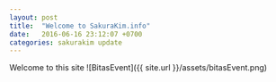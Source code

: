 ```yaml
---
layout: post
title:  "Welcome to SakuraKim.info"
date:   2016-06-16 23:12:07 +0700
categories: sakurakim update
---
```

Welcome to this site
![BitasEvent]({{ site.url }}/assets/bitasEvent.png)
